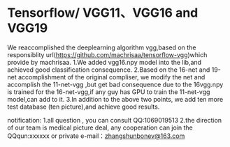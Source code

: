 # Tensorflow/ VGG11、VGG16 and VGG19
   We reaccomplished the deeplearning algorithm vgg,based on the responsiblity url(https://github.com/machrisaa/tensorflow-vgg)which provide by machrisaa.
  1.We added vgg16.npy model into the lib,and achieved good classification consequence.
  2.Based on the 16-net and 19-net accomplishment of the original compliser, we modify the net and accomplish the 11-net-vgg<with vgg16.npy> ,but get bad consequence due to the 16vgg.npy is trained for the 16-net-vgg,if any guy has GPU to train the 11-net-vgg model,can add to it.
  3.In addition to the above two points, we add ten more test database (ten picture),and achieve good results.


notification:
  1.all question , you can consult QQ:1069019513
  2.the direction of our team is medical picture deal<Medical image processing>, any cooperation can join the QQqun:xxxxxx or private e-mail：zhangshunbonev@163.com